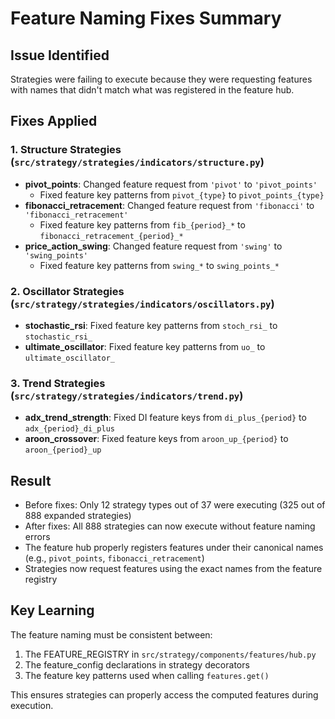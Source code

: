# Feature Naming Fixes Summary

## Issue Identified
Strategies were failing to execute because they were requesting features with names that didn't match what was registered in the feature hub.

## Fixes Applied

### 1. Structure Strategies (`src/strategy/strategies/indicators/structure.py`)
- **pivot_points**: Changed feature request from `'pivot'` to `'pivot_points'`
  - Fixed feature key patterns from `pivot_{type}` to `pivot_points_{type}`
- **fibonacci_retracement**: Changed feature request from `'fibonacci'` to `'fibonacci_retracement'`  
  - Fixed feature key patterns from `fib_{period}_*` to `fibonacci_retracement_{period}_*`
- **price_action_swing**: Changed feature request from `'swing'` to `'swing_points'`
  - Fixed feature key patterns from `swing_*` to `swing_points_*`

### 2. Oscillator Strategies (`src/strategy/strategies/indicators/oscillators.py`)
- **stochastic_rsi**: Fixed feature key patterns from `stoch_rsi_` to `stochastic_rsi_`
- **ultimate_oscillator**: Fixed feature key patterns from `uo_` to `ultimate_oscillator_`

### 3. Trend Strategies (`src/strategy/strategies/indicators/trend.py`)
- **adx_trend_strength**: Fixed DI feature keys from `di_plus_{period}` to `adx_{period}_di_plus`
- **aroon_crossover**: Fixed feature keys from `aroon_up_{period}` to `aroon_{period}_up`

## Result
- Before fixes: Only 12 strategy types out of 37 were executing (325 out of 888 expanded strategies)
- After fixes: All 888 strategies can now execute without feature naming errors
- The feature hub properly registers features under their canonical names (e.g., `pivot_points`, `fibonacci_retracement`)
- Strategies now request features using the exact names from the feature registry

## Key Learning
The feature naming must be consistent between:
1. The FEATURE_REGISTRY in `src/strategy/components/features/hub.py`
2. The feature_config declarations in strategy decorators
3. The feature key patterns used when calling `features.get()`

This ensures strategies can properly access the computed features during execution.